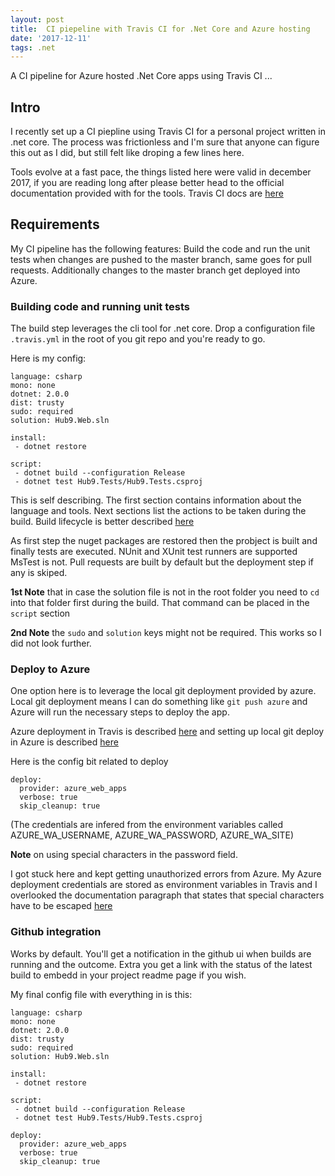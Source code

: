 ```yaml
---
layout: post
title:  CI piepeline with Travis CI for .Net Core and Azure hosting
date: '2017-12-11'
tags: .net
---
```



A CI pipeline for Azure hosted .Net Core apps using Travis CI ... 

## Intro

I recently set up a CI piepline using Travis CI for a personal project written in .net core. The process was frictionless and I'm sure that anyone can figure this out as I did, but still felt like droping a few lines here. 

Tools evolve at a fast pace, the things listed here were valid in december 2017, if you are reading long after please better head to the official documentation provided with for the tools. Travis CI docs are [here](https://docs.travis-ci.com/)


## Requirements 

My CI pipeline has the following features: Build the code and run the unit tests when changes are pushed to the master branch, same goes for pull requests. Additionally changes to the master branch get deployed into Azure.

### Building code and running unit tests 

The build step leverages the cli tool for .net core. Drop a configuration file `.travis.yml` in the root of you git repo and you're ready to go. 

Here is my config: 

```
language: csharp
mono: none
dotnet: 2.0.0
dist: trusty
sudo: required
solution: Hub9.Web.sln

install:
 - dotnet restore

script:
 - dotnet build --configuration Release
 - dotnet test Hub9.Tests/Hub9.Tests.csproj

```

This is self describing. The first section contains information about the language and tools. Next sections list the actions to be taken during the build. Build lifecycle is better described [here](https://docs.travis-ci.com/user/customizing-the-build/)

As first step the nuget packages are restored then the probject is built and finally tests are executed. NUnit and XUnit test runners are supported MsTest is not. Pull requests are built by default but the deployment step if any is skiped.

**1st Note** that in case the solution file is not in the root folder you need to `cd` into that folder first during the build. That command can be placed in the `script` section

**2nd Note** the `sudo` and `solution` keys might not be required. This works so I did not look further. 

### Deploy to Azure

One option here is to leverage the local git deployment provided by azure. Local git deployment means I can do something like `git push azure` and Azure will run the necessary steps to deploy the app.

Azure deployment in Travis is described [here](https://docs.travis-ci.com/user/deployment/azure-web-apps/) and setting up local git deploy in Azure is described [here](https://docs.microsoft.com/en-us/azure/app-service/app-service-deploy-local-git)

Here is the config bit related to deploy 

```
deploy:
  provider: azure_web_apps
  verbose: true
  skip_cleanup: true
```

(The credentials are infered from the environment variables called AZURE_WA_USERNAME, AZURE_WA_PASSWORD, AZURE_WA_SITE)

**Note** on using special characters in the password field. 

I got stuck here and kept getting unauthorized errors from Azure. My Azure deployment credentials are stored as environment variables in Travis and I overlooked the documentation paragraph that states that special characters have to be escaped [here](https://docs.travis-ci.com/user/encryption-keys/#Note-on-escaping-certain-symbols)


### Github integration 

Works by default. You'll get a notification in the github ui when builds are running and the outcome. Extra you get a link with the status of the latest build to embedd in your project readme page if you wish. 


My final config file with everything in is this: 

```
language: csharp
mono: none
dotnet: 2.0.0
dist: trusty
sudo: required
solution: Hub9.Web.sln

install:
 - dotnet restore

script:
 - dotnet build --configuration Release
 - dotnet test Hub9.Tests/Hub9.Tests.csproj

deploy:
  provider: azure_web_apps
  verbose: true
  skip_cleanup: true
```
